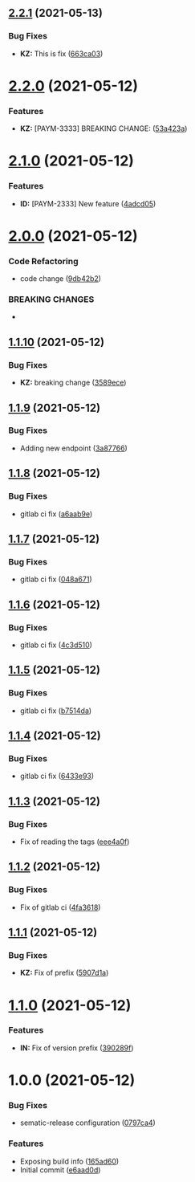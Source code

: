## [2.2.1](https://github.com/tomask272/spring-boot-sem-release/compare/v2.2.0...v2.2.1) (2021-05-13)


### Bug Fixes

* **KZ:** This is fix ([663ca03](https://github.com/tomask272/spring-boot-sem-release/commit/663ca0341184da1f5ec37b6147374dc363378070))

# [2.2.0](https://github.com/tomask272/spring-boot-sem-release/compare/v2.1.0...v2.2.0) (2021-05-12)


### Features

* **KZ:** [PAYM-3333] BREAKING CHANGE: ([53a423a](https://github.com/tomask272/spring-boot-sem-release/commit/53a423a6084ca65956767ef705e894fad07aa470))

# [2.1.0](https://github.com/tomask272/spring-boot-sem-release/compare/v2.0.0...v2.1.0) (2021-05-12)


### Features

* **ID:** [PAYM-2333] New feature ([4adcd05](https://github.com/tomask272/spring-boot-sem-release/commit/4adcd050f4f3747289c0de6df78f061caa40f294))

# [2.0.0](https://github.com/tomask272/spring-boot-sem-release/compare/v1.1.10...v2.0.0) (2021-05-12)


### Code Refactoring

* code change ([9db42b2](https://github.com/tomask272/spring-boot-sem-release/commit/9db42b2bc10861d0276ff760c501118a89d12558))


### BREAKING CHANGES

*

## [1.1.10](https://github.com/tomask272/spring-boot-sem-release/compare/v1.1.9...v1.1.10) (2021-05-12)


### Bug Fixes

* **KZ:** breaking change ([3589ece](https://github.com/tomask272/spring-boot-sem-release/commit/3589ecefc9937eaa50900fb67e4b804512f271d9))

## [1.1.9](https://github.com/tomask272/spring-boot-sem-release/compare/v1.1.8...v1.1.9) (2021-05-12)


### Bug Fixes

* Adding new endpoint ([3a87766](https://github.com/tomask272/spring-boot-sem-release/commit/3a87766ee6418f5d803908cba878c50656de68c0))

## [1.1.8](https://github.com/tomask272/spring-boot-sem-release/compare/v1.1.7...v1.1.8) (2021-05-12)


### Bug Fixes

* gitlab ci fix ([a6aab9e](https://github.com/tomask272/spring-boot-sem-release/commit/a6aab9ef265c033e694f666db67d3191c6c3ccc8))

## [1.1.7](https://github.com/tomask272/spring-boot-sem-release/compare/v1.1.6...v1.1.7) (2021-05-12)


### Bug Fixes

* gitlab ci fix ([048a671](https://github.com/tomask272/spring-boot-sem-release/commit/048a6718685aceaf83018bcf3c7cc8629022e436))

## [1.1.6](https://github.com/tomask272/spring-boot-sem-release/compare/v1.1.5...v1.1.6) (2021-05-12)


### Bug Fixes

* gitlab ci fix ([4c3d510](https://github.com/tomask272/spring-boot-sem-release/commit/4c3d5104b22627d7671e7f6726faf6221975a63b))

## [1.1.5](https://github.com/tomask272/spring-boot-sem-release/compare/v1.1.4...v1.1.5) (2021-05-12)


### Bug Fixes

* gitlab ci fix ([b7514da](https://github.com/tomask272/spring-boot-sem-release/commit/b7514da403c19ec5c9ddf8c76d25de1b7d0ffea2))

## [1.1.4](https://github.com/tomask272/spring-boot-sem-release/compare/v1.1.3...v1.1.4) (2021-05-12)


### Bug Fixes

* gitlab ci fix ([6433e93](https://github.com/tomask272/spring-boot-sem-release/commit/6433e937a50689dc5ac3a731fb2bf77ed2283bd0))

## [1.1.3](https://github.com/tomask272/spring-boot-sem-release/compare/v1.1.2...v1.1.3) (2021-05-12)


### Bug Fixes

* Fix of reading the tags ([eee4a0f](https://github.com/tomask272/spring-boot-sem-release/commit/eee4a0ff478ad54b1aa6487a87d3151497bfbf16))

## [1.1.2](https://github.com/tomask272/spring-boot-sem-release/compare/v1.1.1...v1.1.2) (2021-05-12)


### Bug Fixes

* Fix of gitlab ci ([4fa3618](https://github.com/tomask272/spring-boot-sem-release/commit/4fa36182f07936543ff88bf09e00aedb19f22845))

## [1.1.1](https://github.com/tomask272/spring-boot-sem-release/compare/v1.1.0...v1.1.1) (2021-05-12)


### Bug Fixes

* **KZ:** Fix of prefix ([5907d1a](https://github.com/tomask272/spring-boot-sem-release/commit/5907d1a99c071fd35fc694fd5733c1605c96b38e))

# [1.1.0](https://github.com/tomask272/spring-boot-sem-release/compare/v1.0.0...v1.1.0) (2021-05-12)


### Features

* **IN:** Fix of version prefix ([390289f](https://github.com/tomask272/spring-boot-sem-release/commit/390289fcab9345bc4635720d1ee5a017ea5c3654))

# 1.0.0 (2021-05-12)


### Bug Fixes

* sematic-release configuration ([0797ca4](https://github.com/tomask272/spring-boot-sem-release/commit/0797ca405937e82ea90a3316303d5b9804c47ded))


### Features

* Exposing build info ([165ad60](https://github.com/tomask272/spring-boot-sem-release/commit/165ad60fc3ef1ae41d33c345881ddc6d03a5ff63))
* Initial commit ([e6aad0d](https://github.com/tomask272/spring-boot-sem-release/commit/e6aad0d291fb59af3b4fe4af1e0fc914da81c86e))
